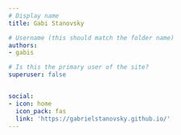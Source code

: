 ```yaml
---
# Display name
title: Gabi Stanovsky

# Username (this should match the folder name)
authors:
- gabis

# Is this the primary user of the site?
superuser: false


social:
- icon: home
  icon_pack: fas
  link: 'https://gabrielstanovsky.github.io/'
---
```


